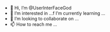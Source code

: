 - 👋 Hi, I’m @UserInterFaceGod
- 👀 I’m interested in ...f I’m currently learning ...
- 💞️ I’m looking to collaborate on ...
- 📫 How to reach me ...

<!---
UserInterFaceGod/UserInterFaceGod is a ✨ special ✨ repository because its `README.md` (this file) appears on your GitHub profile.
You can click the Preview link to take a look at your changes.
--->
